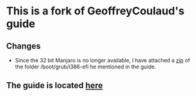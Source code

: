 # This is a fork of GeoffreyCoulaud's guide
## Changes

* Since the 32 bit Manjaro is no longer available, I have attached a [zip](./i386-efi.zip) of the folder /boot/grub/i386-efi he mentioned in the guide.

## The guide is located [here](./manjaro-t100ta.md)

